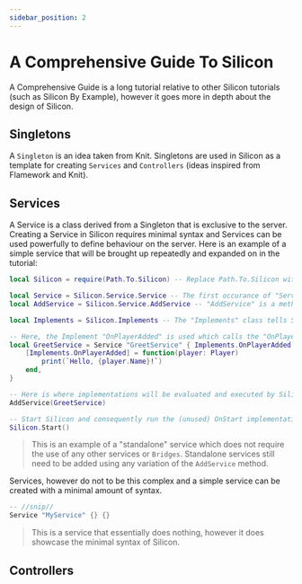 ```yaml
---
sidebar_position: 2
---
```


# A Comprehensive Guide To Silicon
A Comprehensive Guide is a long tutorial relative to other Silicon tutorials (such as Silicon By Example), however it goes more in depth about the design of Silicon.

## Singletons
A `Singleton` is an idea taken from Knit.
Singletons are used in Silicon as a template for creating `Services` and `Controllers` (ideas inspired from Flamework and Knit).

## Services
A Service is a class derived from a Singleton that is exclusive to the server.
Creating a Service in Silicon requires minimal syntax and Services can be used powerfully to define behaviour on the server.
Here is an example of a simple service that will be brought up repeatedly and expanded on in the tutorial:

```lua
local Silicon = require(Path.To.Silicon) -- Replace Path.To.Silicon with the actual Silicon path (preferably absolute).

local Service = Silicon.Service.Service -- The first occurance of "Service" is a table that holds public methods in the Service class, the second occurance of "Service" is the method that creates a new Service.
local AddService = Silicon.Service.AddService -- "AddService" is a method that tells Silicon to add a service and execute its Implementations.

local Implements = Silicon.Implements -- The "Implements" class tells Silicon to hook to certain methods in a Singleton to run them under certain conditions, essentialy "implementing" certain methods.

-- Here, the Implement "OnPlayerAdded" is used which calls the "OnPlayerAdded" method of the Service when a new player joins the experience.
local GreetService = Service "GreetService" { Implements.OnPlayerAdded } {
	[Implements.OnPlayerAdded] = function(player: Player)
		print(`Hello, {player.Name}!`)
	end,
}

-- Here is where implementations will be evaluated and executed by Silicon.
AddService(GreetService)

-- Start Silicon and consequently run the (unused) OnStart implementation.
Silicon.Start()
```
> This is an example of a "standalone" service which does not require the use of any other services or `Bridges`.
> Standalone services still need to be added using any variation of the `AddService` method.

Services, however do not to be this complex and a simple service can be created with a minimal amount of syntax.

```lua
-- //snip//
Service "MyService" {} {}
```
> This is a service that essentially does nothing, however it does showcase the minimal syntax of Silicon.

## Controllers
